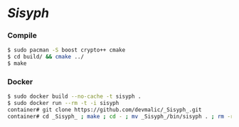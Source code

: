 # _Sisyph_


### Compile 
```Bash
$ sudo pacman -S boost crypto++ cmake
$ cd build/ && cmake ../
$ make
```

### Docker
```Bash
$ sudo docker build --no-cache -t sisyph .
$ sudo docker run --rm -t -i sisyph
container# git clone https://github.com/devmalic/_Sisyph_.git
container# cd _Sisyph_ ; make ; cd - ; mv _Sisyph_/bin/sisyph . ; rm -rf _Sisyph_
```
